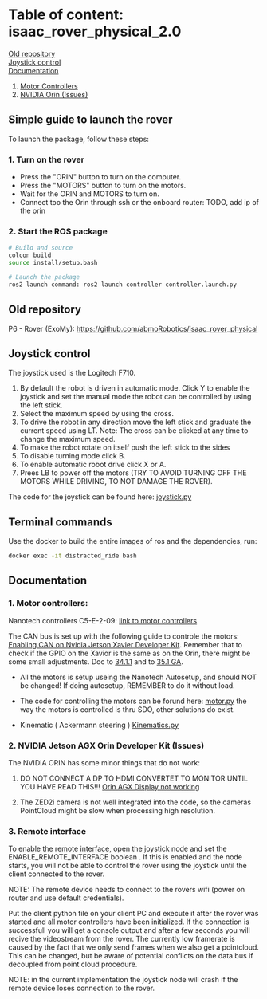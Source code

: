 # Table of content: isaac_rover_physical_2.0
[Old repository](#old-repository)<br/>
[Joystick control](#Joystick-control)<br/>
[Documentation](#documentation)<br/>
1. [Motor Controllers](#1-motor-controllers)<br/>
2. [NVIDIA Orin (Issues)](#2-nvidia-jetson-agx-orin-developer-kit)<br/>

## Simple guide to launch the rover
To launch the package, follow these steps:


### 1. Turn on the rover
* Press the "ORIN" button to turn on the computer.
* Press the "MOTORS" button to turn on the motors.
* Wait for the ORIN and MOTORS to turn on.
* Connect too the Orin through ssh or the onboard router: TODO, add ip of the orin

### 2. Start the ROS package
  ```bash
# Build and source
colcon build
source install/setup.bash
  
# Launch the package
ros2 launch command: ros2 launch controller controller.launch.py

```

## Old repository
P6 - Rover (ExoMy): https://github.com/abmoRobotics/isaac_rover_physical


## Joystick control
The joystick used is the Logitech F710.
1. By default the robot is driven in automatic mode. Click Y to enable the joystick and set the manual mode the robot can be controlled by using the left stick.
2. Select the maximum speed by using the cross.
3. To drive the robot in any direction move the left stick and graduate the current speed using LT.
Note: The cross can be clicked at any time to change the maximum speed.
4. To make the robot rotate on itself push the left stick to the sides
5. To disable turning mode click B.
6. To enable automatic robot drive click X or A.
7. Prees LB to power off the motors (TRY TO AVOID TURNING OFF THE MOTORS WHILE DRIVING, TO NOT DAMAGE THE ROVER).

The code for the joystick can be found here: [joystick.py](https://github.com/abmoRobotics/isaac_rover_physical_2.0/blob/main/src/controller/controller/joystick.py)

## Terminal commands
Use the docker to build the entire images of ros and the dependencies, run:
```bash
docker exec -it distracted_ride bash
```

## Documentation 
### 1. Motor controllers: 
Nanotech controllers C5-E-2-09: [link to motor controllers](https://en.nanotec.com/products/1768-c5-e-2-09-motor-controller-drive-for-canopen-or-usb)

The CAN bus is set up with the following guide to controle the motors: [Enabling CAN on Nvidia Jetson Xavier Developer Kit](https://medium.com/@ramin.nabati/enabling-can-on-nvidia-jetson-xavier-developer-kit-aaaa3c4d99c9). Remember that to check if the GPIO on the Xavior is the same as on the Orin, there might be some small adjustments. Doc to [34.1.1](https://docs.nvidia.com/jetson/archives/r34.1/DeveloperGuide/index.html) and to [35.1 GA](https://docs.nvidia.com/jetson/archives/r35.1/DeveloperGuide/index.html).

- All the motors is setup useing the Nanotech Autosetup, and should NOT be changed! If doing autosetup, REMEMBER to do it without load.  

- The code for controlling the motors can be forund here: [motor.py](https://github.com/abmoRobotics/isaac_rover_physical_2.0/blob/main/src/controller/controller/motor.py) the way the motors is controlled is thru SDO, other solutions do exist.

- Kinematic ( Ackermann steering ) [Kinematics.py](https://github.com/abmoRobotics/isaac_rover_physical_2.0/blob/main/src/controller/controller_utils/kinematics.py)

### 2. NVIDIA Jetson AGX Orin Developer Kit (Issues)

The NVIDIA ORIN has some minor things that do not work: 

1. DO NOT CONNECT A DP TO HDMI CONVERTET TO MONITOR UNTIL YOU HAVE READ THIS!!! [Orin AGX Display not working](https://forums.developer.nvidia.com/t/orin-agx-display-not-working/214141/6)  

2. The ZED2i camera is not well integrated into the code, so the cameras PointCloud might be slow when processing high resolution. 


### 3. Remote interface

To enable the remote interface, open the joystick node and set the ENABLE_REMOTE_INTERFACE boolean . If this is enabled and the node starts, you will not be able to control the rover using the joystick until the client connected to the rover.

NOTE: The remote device needs to connect to the rovers wifi (power on router and use default credentials).

Put the client python file on your client PC and execute it after the rover was started and all motor controllers have been initialized. If the connection is successfull you will get a console output and after a few seconds you will recive the videostream from the rover. The currently low framerate is caused by the fact that we only send frames when we also get a pointcloud. This can be changed, but be aware of potential conflicts on the data bus if decoupled from point cloud procedure.

NOTE: in the current implementation the joystick node will crash if the remote device loses connection to the rover.

